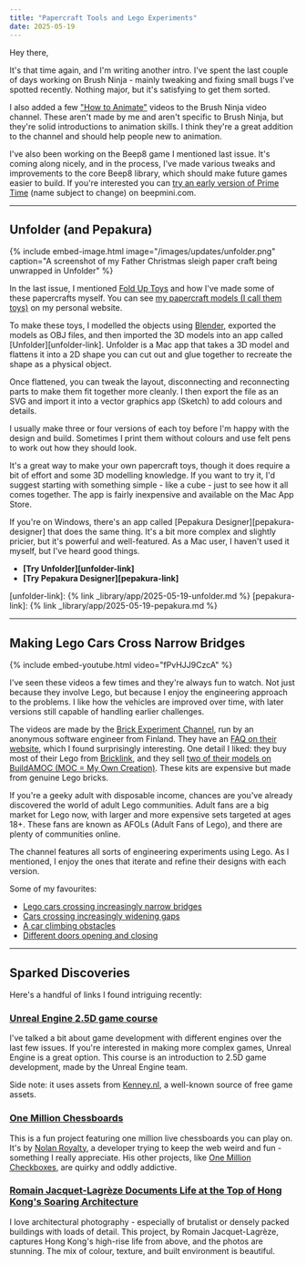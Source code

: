 ```yaml
---
title: "Papercraft Tools and Lego Experiments"
date: 2025-05-19
---
```


Hey there,

It's that time again, and I'm writing another intro. I've spent the last couple of days working on Brush Ninja - mainly tweaking and fixing small bugs I've spotted recently. Nothing major, but it's satisfying to get them sorted.

I also added a few ["How to Animate"](https://brush.ninja/watch/how-to-animate/) videos to the Brush Ninja video channel. These aren't made by me and aren't specific to Brush Ninja, but they're solid introductions to animation skills. I think they're a great addition to the channel and should help people new to animation.

I've also been working on the Beep8 game I mentioned last issue. It's coming along nicely, and in the process, I've made various tweaks and improvements to the core Beep8 library, which should make future games easier to build. If you're interested you can [try an early version of Prime Time](https://beepmini.com/games/prime-time/) (name subject to change) on beepmini.com.

---

## Unfolder (and Pepakura)

{% include embed-image.html image="/images/updates/unfolder.png" caption="A screenshot of my Father Christmas sleigh paper craft being unwrapped in Unfolder" %}

In the last issue, I mentioned [Fold Up Toys](https://ninjasparks.com/library/fold-up-toys/) and how I've made some of these papercrafts myself. You can see [my papercraft models (I call them toys)](https://www.binarymoon.co.uk/toys/) on my personal website.

To make these toys, I modelled the objects using [Blender](https://ninjasparks.com/library/blender/), exported the models as OBJ files, and then imported the 3D models into an app called [Unfolder][unfolder-link]. Unfolder is a Mac app that takes a 3D model and flattens it into a 2D shape you can cut out and glue together to recreate the shape as a physical object.

Once flattened, you can tweak the layout, disconnecting and reconnecting parts to make them fit together more cleanly. I then export the file as an SVG and import it into a vector graphics app (Sketch) to add colours and details.

I usually make three or four versions of each toy before I'm happy with the design and build. Sometimes I print them without colours and use felt pens to work out how they should look.

It's a great way to make your own papercraft toys, though it does require a bit of effort and some 3D modelling knowledge. If you want to try it, I'd suggest starting with something simple - like a cube - just to see how it all comes together. The app is fairly inexpensive and available on the Mac App Store.

If you're on Windows, there's an app called [Pepakura Designer][pepakura-designer] that does the same thing. It's a bit more complex and slightly pricier, but it's powerful and well-featured. As a Mac user, I haven't used it myself, but I've heard good things.

* **[Try Unfolder][unfolder-link]**
* **[Try Pepakura Designer][pepakura-link]**

[unfolder-link]: {% link _library/app/2025-05-19-unfolder.md %}
[pepakura-link]: {% link _library/app/2025-05-19-pepakura.md %}

---

## Making Lego Cars Cross Narrow Bridges

{% include embed-youtube.html video="fPvHJJ9CzcA" %}

I've seen these videos a few times and they're always fun to watch. Not just because they involve Lego, but because I enjoy the engineering approach to the problems. I like how the vehicles are improved over time, with later versions still capable of handling earlier challenges.

The videos are made by the [Brick Experiment Channel](https://www.youtube.com/@BrickExperimentChannel), run by an anonymous software engineer from Finland. They have an [FAQ on their website](https://brickexperimentchannel.wordpress.com/faq/), which I found surprisingly interesting. One detail I liked: they buy most of their Lego from [Bricklink](https://www.bricklink.com/), and they sell [two of their models on BuildAMOC (MOC = My Own Creation)](https://buildamoc.com/pages/seller-profile/brick-experiment-channel). These kits are expensive but made from genuine Lego bricks.

If you're a geeky adult with disposable income, chances are you've already discovered the world of adult Lego communities. Adult fans are a big market for Lego now, with larger and more expensive sets targeted at ages 18+. These fans are known as AFOLs (Adult Fans of Lego), and there are plenty of communities online.

The channel features all sorts of engineering experiments using Lego. As I mentioned, I enjoy the ones that iterate and refine their designs with each version.

Some of my favourites:

* [Lego cars crossing increasingly narrow bridges](https://www.youtube.com/watch?v=fPvHJJ9CzcA)
* [Cars crossing increasingly widening gaps](https://www.youtube.com/watch?v=pwglOlD7e0M)
* [A car climbing obstacles](https://www.youtube.com/watch?v=MwHHErfX9hI)
* [Different doors opening and closing](https://www.youtube.com/watch?v=pcupjiD2xVk)

---

## Sparked Discoveries

Here's a handful of links I found intriguing recently:

### [Unreal Engine 2.5D game course](https://www.youtube.com/playlist?list=PLZlv_N0_O1gY_gVCky2InGJ52WuOy6Lqx)

I've talked a bit about game development with different engines over the last few issues. If you're interested in making more complex games, Unreal Engine is a great option. This course is an introduction to 2.5D game development, made by the Unreal Engine team.

Side note: it uses assets from [Kenney.nl](https://www.kenney.nl/), a well-known source of free game assets.

### [One Million Chessboards](https://onemillionchessboards.com/)

This is a fun project featuring one million live chessboards you can play on. It's by [Nolan Royalty](https://eieio.games/), a developer trying to keep the web weird and fun - something I really appreciate. His other projects, like [One Million Checkboxes](https://onemillioncheckboxes.com/), are quirky and oddly addictive.

### [Romain Jacquet-Lagrèze Documents Life at the Top of Hong Kong's Soaring Architecture](https://www.thisiscolossal.com/2025/05/romain-jacquet-lagreze-echoing-above/)

I love architectural photography - especially of brutalist or densely packed buildings with loads of detail. This project, by Romain Jacquet-Lagrèze, captures Hong Kong's high-rise life from above, and the photos are stunning. The mix of colour, texture, and built environment is beautiful.